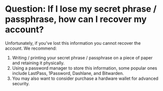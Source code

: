 # Question: If I lose my secret phrase / passphrase, how can I recover my account?

Unfortunately, if you've lost this information you cannot recover the account. We recommend:

1. Writing / printing your secret phrase / passphrase on a piece of paper and retaining it physically.
2. Using a password manager to store this information, some popular ones include LastPass, 1Password, Dashlane, and Bitwarden.
3. You may also want to consider purchase a hardware wallet for advanced security.
